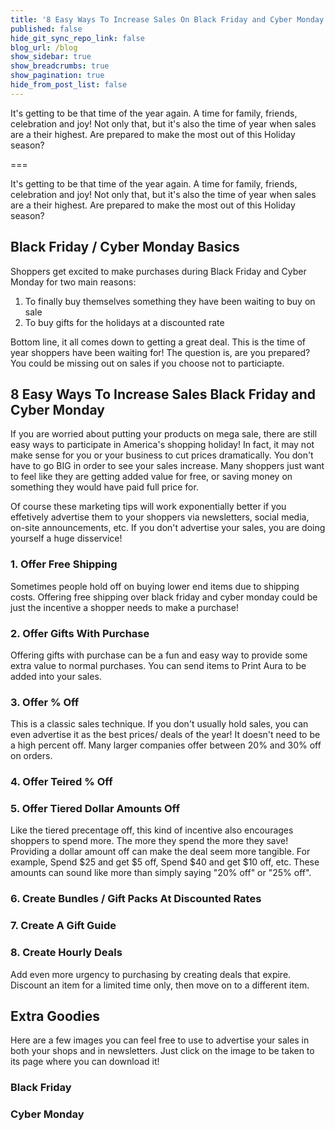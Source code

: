 ```yaml
---
title: '8 Easy Ways To Increase Sales On Black Friday and Cyber Monday'
published: false
hide_git_sync_repo_link: false
blog_url: /blog
show_sidebar: true
show_breadcrumbs: true
show_pagination: true
hide_from_post_list: false
---
```


It's getting to be that time of the year again. A time for family, friends, celebration and joy! Not only that, but it's also the time of year when sales are a their highest. Are prepared to make the most out of this Holiday season? 

===

It's getting to be that time of the year again. A time for family, friends, celebration and joy! Not only that, but it's also the time of year when sales are a their highest. Are prepared to make the most out of this Holiday season? 

## Black Friday / Cyber Monday Basics 

Shoppers get excited to make purchases during Black Friday and Cyber Monday for two main reasons:

1. To finally buy themselves something they have been waiting to buy on sale
2. To buy gifts for the holidays at a discounted rate

Bottom line, it all comes down to getting a great deal. This is the time of year shoppers have been waiting for! The question is, are you prepared? You could be missing out on sales if you choose not to particiapte. 

## 8 Easy Ways To Increase Sales Black Friday and Cyber Monday

If you are worried about putting your products on mega sale, there are still easy ways to participate in America's shopping holiday! In fact, it may not make sense for you or your business to cut prices dramatically. You don't have to go BIG in order to see your sales increase. Many shoppers just want to feel like they are getting added value for free, or saving money on something they would have paid full price for.

Of course these marketing tips will work exponentially better if you effetively advertise them to your shoppers via newsletters, social media, on-site announcements, etc. If you don't advertise your sales, you are doing yourself a huge disservice! 

### 1. Offer Free Shipping 

Sometimes people hold off on buying lower end items due to shipping costs. Offering free shipping over black friday and cyber monday could be just the incentive a shopper needs to make a purchase! 

### 2. Offer Gifts With Purchase 

Offering gifts with purchase can be a fun and easy way to provide some extra value to normal purchases. You can send items to Print Aura to be added into your sales. 

### 3. Offer % Off 

This is a classic sales technique. If you don't usually hold sales, you can even advertise it as the best prices/ deals of the year! It doesn't need to be a high percent off. Many larger companies offer between 20% and 30% off on orders. 

### 4. Offer Teired % Off

### 5. Offer Tiered Dollar Amounts Off

Like the tiered precentage off, this kind of incentive also encourages shoppers to spend more. The more they spend the more they save! Providing a dollar amount off can make the deal seem more tangible. For example, Spend $25 and get $5 off, Spend $40 and get $10 off, etc. These amounts can sound like more than simply saying "20% off" or "25% off".

### 6. Create Bundles / Gift Packs At Discounted Rates 

### 7. Create A Gift Guide

### 8. Create Hourly Deals

Add even more urgency to purchasing by creating deals that expire. Discount an item for a limited time only, then move on to a different item. 

## Extra Goodies

Here are a few images you can feel free to use to advertise your sales in both your shops and in newsletters. Just click on the image to be taken to its page where you can download it!

### Black Friday


### Cyber Monday

